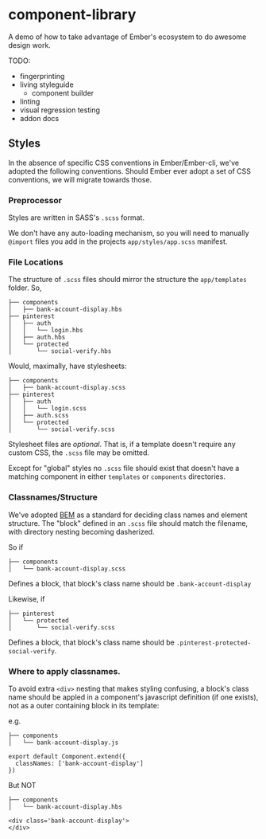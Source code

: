 # component-library

A demo of how to take advantage of Ember's ecosystem to do awesome design work.

TODO:

- fingerprinting
- living styleguide
  - component builder
- linting
- visual regression testing
- addon docs



## Styles
In the absence of specific CSS conventions in Ember/Ember-cli, we've adopted the following conventions.
Should Ember ever adopt a set of CSS conventions, we will migrate towards those.

### Preprocessor
Styles are written in SASS's `.scss` format.

We don't have any auto-loading mechanism, so you will
need to manually `@import` files you add in the projects `app/styles/app.scss` manifest.

### File Locations
The structure of `.scss` files should mirror the structure the `app/templates` folder. So,

```
├── components
│   ├── bank-account-display.hbs
├── pinterest
│   ├── auth
│   │   └── login.hbs
│   ├── auth.hbs
│   └── protected
│       └── social-verify.hbs
```

Would, maximally, have stylesheets:

```
├── components
│   ├── bank-account-display.scss
├── pinterest
│   ├── auth
│   │   └── login.scss
│   ├── auth.scss
│   └── protected
│       └── social-verify.scss
```

Stylesheet files are _optional_. That is, if a template doesn't require any custom CSS, the `.scss`
file may be omitted.

Except for "global" styles no `.scss` file should exist that doesn't have a matching component in either
`templates` or `components` directories.

### Classnames/Structure
We've adopted [BEM](http://getbem.com/) as a standard for deciding class names and element structure.
The "block" defined in an `.scss` file should match the filename, with directory nesting becoming dasherized.

So if

```
├── components
│   └── bank-account-display.scss
```

Defines a block, that block's class name should be `.bank-account-display`


Likewise, if

```
├── pinterest
│   └── protected
│       └── social-verify.scss
```

Defines a block, that block's class name should be `.pinterest-protected-social-verify`.

### Where to apply classnames.
To avoid extra `<div>` nesting that makes styling confusing, a block's class name should be
appled in a component's javascript definition (if one exists), not as a outer containing block in its template:

e.g.

```
├── components
│   └── bank-account-display.js
```

```
export default Component.extend({
  classNames: ['bank-account-display']
})
```

But NOT

```
├── components
│   └── bank-account-display.hbs
```

```
<div class='bank-account-display'>
</div>
```
